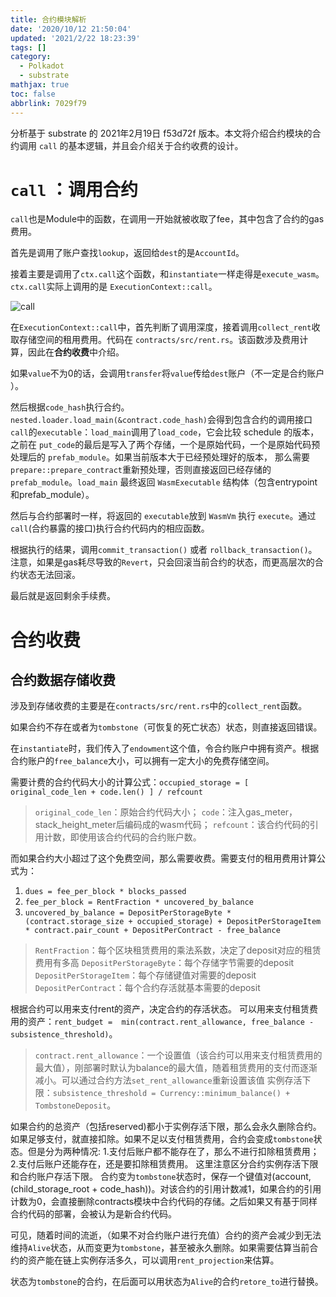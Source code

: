 ```yaml
---
title: 合约模块解析
date: '2020/10/12 21:50:04'
updated: '2021/2/22 18:23:39'
tags: []
category:
  - Polkadot
  - substrate
mathjax: true
toc: false
abbrlink: 7029f79
---
```

分析基于 substrate 的 2021年2月19日 f53d72f 版本。本文将介绍合约模块的合约调用 `call` 的基本逻辑，并且会介绍关于合约收费的设计。
<!--more-->

# `call` ：调用合约
`call`也是Module<T>中的函数，在调用一开始就被收取了fee，其中包含了合约的gas费用。

首先是调用了账户查找`lookup`，返回给`dest`的是`AccountId`。

接着主要是调用了`ctx.call`这个函数，和`instantiate`一样走得是`execute_wasm`。`ctx.call`实际上调用的是 `ExecutionContext::call`。

![call](https://cdn.jsdelivr.net/gh/JNhua/blog_images@master/img/20201124161206.png)

在`ExecutionContext::call`中，首先判断了调用深度，接着调用`collect_rent`收取存储空间的租用费用。代码在 `contracts/src/rent.rs`。该函数涉及费用计算，因此在**合约收费**中介绍。

如果`value`不为0的话，会调用`transfer`将`value`传给`dest`账户（不一定是合约账户 ）。

然后根据`code_hash`执行合约。`nested.loader.load_main(&contract.code_hash)`会得到包含合约的调用接口`call`的`executable`：`load_main`调用了`load_code`，它会比较 schedule 的版本，之前在 `put_code`的最后是写入了两个存储，一个是原始代码，一个是原始代码预处理后的 `prefab_module`。如果当前版本大于已经预处理好的版本， 那么需要`prepare::prepare_contract`重新预处理，否则直接返回已经存储的 `prefab_module`。`load_main` 最终返回 `WasmExecutable` 结构体（包含entrypoint和prefab_module）。 

然后与合约部署时一样，将返回的 `executable`放到 `WasmVm` 执行 `execute`。通过`call`(合约暴露的接口)执行合约代码内的相应函数。

根据执行的结果，调用`commit_transaction()` 或者 `rollback_transaction()`。注意，如果是gas耗尽导致的`Revert`，只会回滚当前合约的状态，而更高层次的合约状态无法回滚。

最后就是返回剩余手续费。

# 合约收费
## 合约数据存储收费

涉及到存储收费的主要是在`contracts/src/rent.rs`中的`collect_rent`函数。

如果合约不存在或者为`tombstone`（可恢复的死亡状态）状态，则直接返回错误。

在`instantiate`时，我们传入了`endowment`这个值，令合约账户中拥有资产。根据合约账户的`free_balance`大小，可以拥有一定大小的免费存储空间。

需要计费的合约代码大小的计算公式：`occupied_storage = [ original_code_len + code.len() ] / refcount`
> `original_code_len`：原始合约代码大小；
> `code`：注入gas_meter，stack_height_meter后编码成的wasm代码；
> `refcount`：该合约代码的引用计数，即使用该合约代码的合约账户数。

而如果合约大小超过了这个免费空间，那么需要收费。需要支付的租用费用计算公式为：
1. `dues = fee_per_block * blocks_passed`
2. `fee_per_block = RentFraction * uncovered_by_balance`
3. `uncovered_by_balance = DepositPerStorageByte * (contract.storage_size + occupied_storage) + DepositPerStorageItem * contract.pair_count + DepositPerContract - free_balance`
> `RentFraction`：每个区块租赁费用的乘法系数，决定了deposit对应的租赁费用有多高
> `DepositPerStorageByte`：每个存储字节需要的deposit
> `DepositPerStorageItem`：每个存储键值对需要的deposit
> `DepositPerContract`：每个合约存活就基本需要的deposit

根据合约可以用来支付rent的资产，决定合约的存活状态。
可以用来支付租赁费用的资产：`rent_budget =  min(contract.rent_allowance, free_balance - subsistence_threshold)`。
> `contract.rent_allowance`：一个设置值（该合约可以用来支付租赁费用的最大值），刚部署时默认为balance的最大值，随着租赁费用的支付而逐渐减小。可以通过合约方法`set_rent_allowance`重新设置该值
> 实例存活下限：`subsistence_threshold = Currency::minimum_balance() + TombstoneDeposit`。

如果合约的总资产（包括reserved)都小于实例存活下限，那么会永久删除合约。
如果足够支付，就直接扣除。如果不足以支付租赁费用，合约会变成`tombstone`状态。但是分为两种情况: 
1.支付后账户都不能存在了，那么不进行扣除租赁费用；
2.支付后账户还能存在，还是要扣除租赁费用。
这里注意区分合约实例存活下限和合约账户存活下限。
合约变为`tombstone`状态时，保存一个键值对(account,(child_storage_root + code_hash))。对该合约的引用计数减1，如果合约的引用计数为0，会直接删除contracts模块中合约代码的存储。之后如果又有基于同样合约代码的部署，会被认为是新合约代码。

可见，随着时间的流逝，（如果不对合约账户进行充值）合约的资产会减少到无法维持`Alive`状态，从而变更为`tombstone`，甚至被永久删除。如果需要估算当前合约的资产能在链上实例存活多久，可以调用`rent_projection`来估算。

状态为`tombstone`的合约，在后面可以用状态为`Alive`的合约`retore_to`进行替换。


